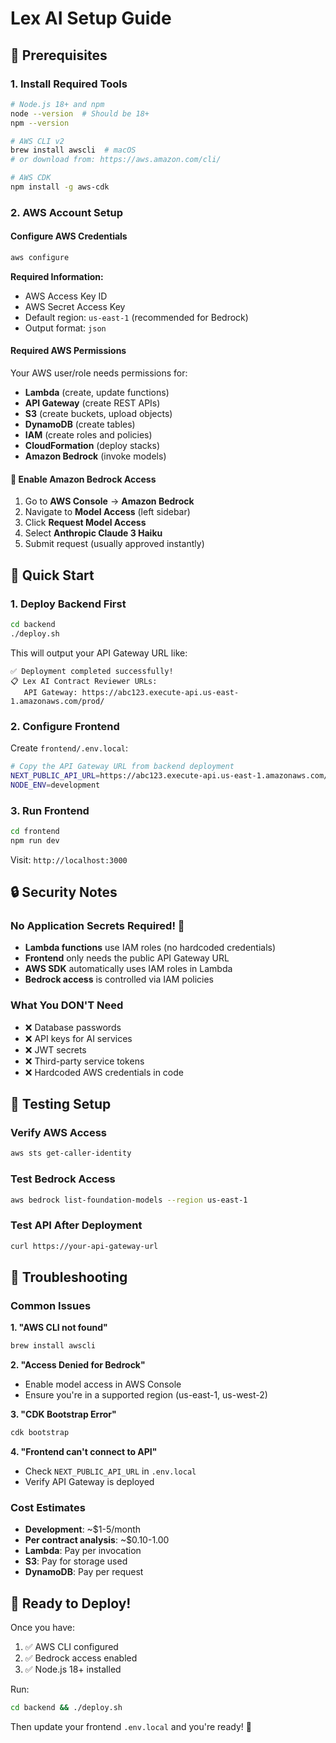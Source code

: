 # Lex AI Setup Guide

## 🔧 Prerequisites

### 1. Install Required Tools

```bash
# Node.js 18+ and npm
node --version  # Should be 18+
npm --version

# AWS CLI v2
brew install awscli  # macOS
# or download from: https://aws.amazon.com/cli/

# AWS CDK
npm install -g aws-cdk
```

### 2. AWS Account Setup

#### Configure AWS Credentials
```bash
aws configure
```

**Required Information:**
- AWS Access Key ID
- AWS Secret Access Key  
- Default region: `us-east-1` (recommended for Bedrock)
- Output format: `json`

#### Required AWS Permissions
Your AWS user/role needs permissions for:
- **Lambda** (create, update functions)
- **API Gateway** (create REST APIs)
- **S3** (create buckets, upload objects)
- **DynamoDB** (create tables)
- **IAM** (create roles and policies)
- **CloudFormation** (deploy stacks)
- **Amazon Bedrock** (invoke models)

#### 🚨 Enable Amazon Bedrock Access
1. Go to **AWS Console** → **Amazon Bedrock**
2. Navigate to **Model Access** (left sidebar)
3. Click **Request Model Access**
4. Select **Anthropic Claude 3 Haiku**
5. Submit request (usually approved instantly)

## 🚀 Quick Start

### 1. Deploy Backend First
```bash
cd backend
./deploy.sh
```

This will output your API Gateway URL like:
```
✅ Deployment completed successfully!
📋 Lex AI Contract Reviewer URLs:
   API Gateway: https://abc123.execute-api.us-east-1.amazonaws.com/prod/
```

### 2. Configure Frontend
Create `frontend/.env.local`:
```bash
# Copy the API Gateway URL from backend deployment
NEXT_PUBLIC_API_URL=https://abc123.execute-api.us-east-1.amazonaws.com/prod/
NODE_ENV=development
```

### 3. Run Frontend
```bash
cd frontend
npm run dev
```

Visit: `http://localhost:3000`

## 🔒 Security Notes

### No Application Secrets Required! 🎉
- **Lambda functions** use IAM roles (no hardcoded credentials)
- **Frontend** only needs the public API Gateway URL
- **AWS SDK** automatically uses IAM roles in Lambda
- **Bedrock access** is controlled via IAM policies

### What You DON'T Need
- ❌ Database passwords
- ❌ API keys for AI services  
- ❌ JWT secrets
- ❌ Third-party service tokens
- ❌ Hardcoded AWS credentials in code

## 🧪 Testing Setup

### Verify AWS Access
```bash
aws sts get-caller-identity
```

### Test Bedrock Access
```bash
aws bedrock list-foundation-models --region us-east-1
```

### Test API After Deployment
```bash
curl https://your-api-gateway-url
```

## 🚨 Troubleshooting

### Common Issues

**1. "AWS CLI not found"**
```bash
brew install awscli
```

**2. "Access Denied for Bedrock"**
- Enable model access in AWS Console
- Ensure you're in a supported region (us-east-1, us-west-2)

**3. "CDK Bootstrap Error"**
```bash
cdk bootstrap
```

**4. "Frontend can't connect to API"**
- Check `NEXT_PUBLIC_API_URL` in `.env.local`
- Verify API Gateway is deployed

### Cost Estimates
- **Development**: ~$1-5/month
- **Per contract analysis**: ~$0.10-1.00
- **Lambda**: Pay per invocation
- **S3**: Pay for storage used
- **DynamoDB**: Pay per request

## 🎯 Ready to Deploy!

Once you have:
1. ✅ AWS CLI configured
2. ✅ Bedrock access enabled  
3. ✅ Node.js 18+ installed

Run:
```bash
cd backend && ./deploy.sh
```

Then update your frontend `.env.local` and you're ready! 🚀 